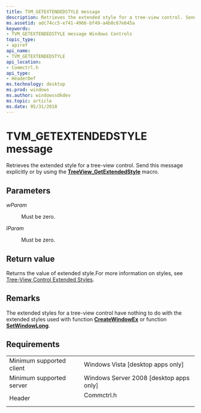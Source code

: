```yaml
---
title: TVM_GETEXTENDEDSTYLE message
description: Retrieves the extended style for a tree-view control. Send this message explicitly or by using the TreeView\_GetExtendedStyle macro.
ms.assetid: adc74cc5-e741-4966-bf49-a4b0c67e645a
keywords:
- TVM_GETEXTENDEDSTYLE message Windows Controls
topic_type:
- apiref
api_name:
- TVM_GETEXTENDEDSTYLE
api_location:
- Commctrl.h
api_type:
- HeaderDef
ms.technology: desktop
ms.prod: windows
ms.author: windowssdkdev
ms.topic: article
ms.date: 05/31/2018
---
```


# TVM\_GETEXTENDEDSTYLE message

Retrieves the extended style for a tree-view control. Send this message explicitly or by using the [**TreeView\_GetExtendedStyle**](/windows/desktop/api/Commctrl/nf-commctrl-treeview_getextendedstyle) macro.

## Parameters

<dl> <dt>

*wParam* 
</dt> <dd>Must be zero.</dd> <dt>

*lParam* 
</dt> <dd>Must be zero.</dd> </dl>

## Return value

Returns the value of extended style.For more information on styles, see [Tree-View Control Extended Styles](tree-view-control-window-extended-styles.md).

## Remarks

The extended styles for a tree-view control have nothing to do with the extended styles used with function [**CreateWindowEx**](https://msdn.microsoft.com/library/windows/desktop/ms632680) or function [**SetWindowLong**](https://msdn.microsoft.com/library/windows/desktop/ms633591).

## Requirements



|                                     |                                                                                       |
|-------------------------------------|---------------------------------------------------------------------------------------|
| Minimum supported client<br/> | Windows Vista \[desktop apps only\]<br/>                                        |
| Minimum supported server<br/> | Windows Server 2008 \[desktop apps only\]<br/>                                  |
| Header<br/>                   | <dl> <dt>Commctrl.h</dt> </dl> |



 

 





